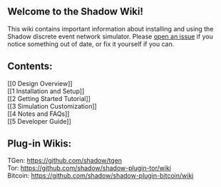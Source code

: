 ## Welcome to the Shadow Wiki! 

This wiki contains important information about installing and using the Shadow discrete event network simulator. Please [open an issue](https://github.com/shadow/shadow/issues/new/choose) if you notice something out of date, or fix it yourself if you can.

## Contents:

[[0 Design Overview]]  
[[1 Installation and Setup]]  
[[2 Getting Started Tutorial]]  
[[3 Simulation Customization]]  
[[4 Notes and FAQs]]  
[[5 Developer Guide]]  

## Plug-in Wikis:

TGen: https://github.com/shadow/tgen  
Tor: https://github.com/shadow/shadow-plugin-tor/wiki  
Bitcoin: https://github.com/shadow/shadow-plugin-bitcoin/wiki  